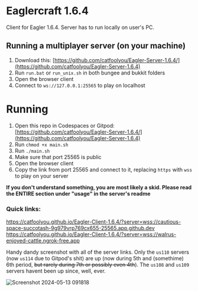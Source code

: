 # Eaglercraft 1.6.4
Client for Eagler 1.6.4. Server has to run locally on user's PC.

## Running a multiplayer server (on your machine)
1) Download this: [https://github.com/catfoolyou/Eagler-Server-1.6.4/](https://github.com/catfoolyou/Eagler-Server-1.6.4)
2) Run `run.bat` or `run_unix.sh` in both bungee and bukkit folders
3) Open the browser client
4) Connect to `ws://127.0.0.1:25565` to play on localhost

# Running
1) Open this repo in Codespaces or Gitpod: [https://github.com/catfoolyou/Eagler-Server-1.6.4/](https://github.com/catfoolyou/Eagler-Server-1.6.4)
2) Run `chmod +x main.sh`
3) Run `./main.sh`
4) Make sure that port 25565 is public
5) Open the browser client
6) Copy the link from port 25565 and connect to it, replacing `https` with `wss` to play on your server

**If you don't understand something, you are most likely a skid. Please read the ENTIRE section under "usage" in the server's readme**

### Quick links:

https://catfoolyou.github.io/Eagler-Client-1.6.4/?server=wss://cautious-space-succotash-9g979vrp769cx655-25565.app.github.dev
https://catfoolyou.github.io/Eagler-Client-1.6.4/?server=wss://walrus-enjoyed-cattle.ngrok-free.app

Handy dandy screenshot with all of the server links. Only the `us110` servers (now `us114` due to Gitpod's shit) are up (now during 5th and  (somethime) 6th period, ~~but rarely during 7th or possibly even 4th~~). The `us108` and `us109` servers havent been up since, well, ever.

![Screenshot 2024-05-13 091818](https://github.com/CFYdev/Eagler/assets/165909092/1e5c2155-0f1c-4d62-8b16-9e1bef21335c)
